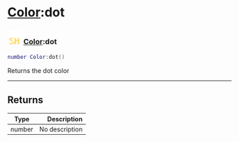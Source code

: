 # [Color](../color/README.md):dot

### <img src="../../.gitbook/assets/shared.png" width="32" height="32" /> [Color](../color/README.md):dot

```lua
number Color:dot()
```

Returns the dot color<br>

-----------------
## Returns

| Type   | Description |
| ------ | ----------: |
| number | No description |
